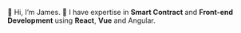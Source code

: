 👋 Hi, I’m James.
👀 I have expertise in **Smart Contract** and **Front-end Development** using **React**, **Vue** and Angular.
